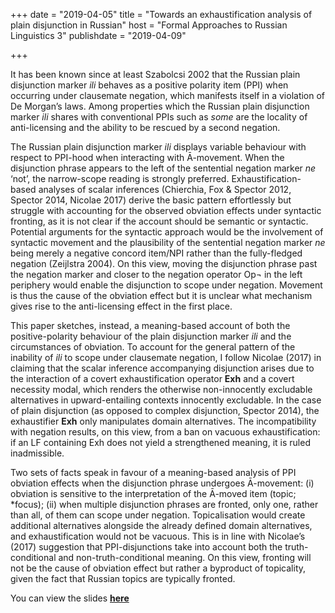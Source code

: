 +++
date = "2019-04-05"
title = "Towards an exhaustification analysis of plain disjunction in Russian"
host = "Formal Approaches to Russian Linguistics 3"
publishdate = "2019-04-09"

+++

It has been known since at least Szabolcsi 2002 that the Russian plain disjunction marker *ili* behaves as a positive polarity item (PPI) when occurring under clausemate negation, which manifests itself in a violation of De Morgan’s laws. Among properties which the Russian plain disjunction marker *ili* shares with conventional PPIs such as
*some* are the locality of anti-licensing and the ability to be rescued by a second negation. 

The Russian plain disjunction marker *ili* displays variable behaviour with respect to PPI-hood when interacting with Ā-movement. When the disjunction phrase appears to the left of the sentential negation marker *ne* ‘not’, the narrow-scope reading is strongly preferred. Exhaustification-based analyses of scalar inferences (Chierchia, Fox & Spector 2012, Spector 2014, Nicolae 2017) derive the basic pattern effortlessly but struggle with accounting for the observed obviation effects under syntactic fronting, as it is not clear if the account should be semantic or syntactic. Potential arguments for the syntactic approach would be the involvement of syntactic movement and the plausibility of the sentential negation marker *ne* being merely a negative concord item/NPI rather than the fully-fledged negation (Zeijlstra 2004). On this view, moving the disjunction phrase past the negation marker and closer to the negation operator Op¬ in the left periphery would enable the disjunction to scope under negation. Movement is thus the cause of the obviation effect but it is unclear what mechanism gives rise to the anti-licensing effect in the first place. 

This paper sketches, instead, a meaning-based account of both the positive-polarity behaviour of the plain disjunction marker *ili* and the circumstances of obviation. To account for the general pattern of the inability of *ili* to scope under clausemate negation, I follow Nicolae (2017) in claiming that the scalar inference accompanying disjunction arises due to the interaction of a covert exhaustification operator **Exh** and a covert necessity modal, which renders the otherwise non-innocently excludable alternatives in upward-entailing contexts innocently excludable. In the case of plain disjunction (as opposed to complex disjunction, Spector 2014), the exhaustifier **Exh** only manipulates domain alternatives. The incompatibility with negation results, on this view, from a ban on vacuous exhaustification: if an LF containing Exh does not yield a strengthened meaning, it is ruled inadmissible.

Two sets of facts speak in favour of a meaning-based analysis of PPI obviation effects when the disjunction phrase undergoes Ā-movement: (i) obviation is sensitive to the interpretation of the Ā-moved item (topic; *focus); (ii) when multiple disjunction phrases are fronted, only one, rather than all, of them can scope under negation. Topicalisation would create additional alternatives alongside the already defined domain alternatives, and exhaustification would not be vacuous. This is in line with Nicolae’s (2017) suggestion that PPI-disjunctions take into account both the truth-conditional and non-truth-conditional meaning. On this view, fronting will not be the cause of obviation effect but rather a byproduct of topicality, given the fact that Russian topics are typically fronted.

You can view the slides [**here**](/papers/farl2019-slides.pdf)

